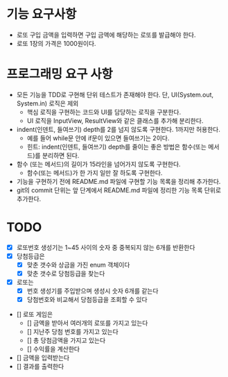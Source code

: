 # 기능 요구사항

- 로또 구입 금액을 입력하면 구입 금액에 해당하는 로또를 발급해야 한다.
- 로또 1장의 가격은 1000원이다.

# 프로그래밍 요구 사항

- 모든 기능을 TDD로 구현해 단위 테스트가 존재해야 한다. 단, UI(System.out, System.in) 로직은 제외
    - 핵심 로직을 구현하는 코드와 UI를 담당하는 로직을 구분한다.
    - UI 로직을 InputView, ResultView와 같은 클래스를 추가해 분리한다.
- indent(인덴트, 들여쓰기) depth를 2를 넘지 않도록 구현한다. 1까지만 허용한다.
    - 예를 들어 while문 안에 if문이 있으면 들여쓰기는 2이다.
    - 힌트: indent(인덴트, 들여쓰기) depth를 줄이는 좋은 방법은 함수(또는 메서드)를 분리하면 된다.
- 함수 (또는 메서드)의 길이가 15라인을 넘어가지 않도록 구현한다.
    - 함수(또는 메서드)가 한 가지 일만 잘 하도록 구현한다.
- 기능을 구현하기 전에 README.md 파일에 구현할 기능 목록을 정리해 추가한다.
- git의 commit 단위는 앞 단계에서 README.md 파일에 정리한 기능 목록 단위로 추가한다.

# TODO

- [x] 로또번호 생성기는 1~45 사이의 숫자 중 중복되지 않는 6개를 반환한다
- [x] 당첨등급은
    - [x] 맞춘 갯수와 상금을 가진 enum 객체이다
    - [x] 맞춘 갯수로 당첨등급을 찾는다
- [x] 로또는
    - [x] 번호 생성기를 주입받으며 생성시 숫자 6개를 같는다
    - [x] 당첨번호와 비교해서 당첨등급을 조회할 수 있다
- [] 로또 게임은
    - [] 금액을 받아서 여러개의 로또를 가지고 있는다
    - [] 지난주 당첨 번호를 가지고 있는다
    - [] 총 당첨금액을 가지고 있는다
    - [] 수익률을 계산한다
- [] 금액을 입력받는다
- [] 결과를 출력한다